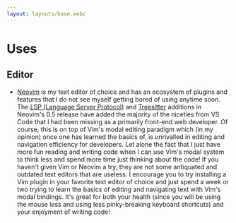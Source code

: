 ```yaml
---
layout: layouts/base.webc
---
```


# Uses

## Editor

- [Neovim](https://neovim.io) is my text editor of choice and has an ecosystem of plugins and features that I do not see myself getting bored of using anytime soon. The [LSP (Language Server Protocol)](https://microsoft.github.io/language-server-protocol/overviews/lsp/overview/) and [Treesitter](https://tree-sitter.github.io/tree-sitter/) additions in Neovim's 0.5 release have added the majority of the niceties from VS Code that I had been missing as a primarily front-end web developer. Of course, this is on top of Vim's modal editing paradigm which (in my opinion) once one has learned the basics of, is unrivalled in editing and navigation efficiency for developers. Let alone the fact that I just have more fun reading and writing code when I can use Vim's modal system to think less and spend more time just thinking about the code! If you haven't given Vim or Neovim a try, they are not some antiquated and outdated text editors that are useless. I encourage you to try installing a Vim plugin in your favorite text editor of choice and just spend a week or two trying to learn the basics of editing and navigating text with Vim's modal bindings. It's great for both your health (since you will be using the mouse less and using less pinky-breaking keyboard shortcuts) and your enjoyment of writing code!
